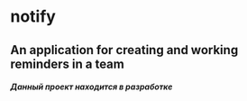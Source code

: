 # notify
## An application for creating and working reminders in a team
##### Данный проект находится в разработке
